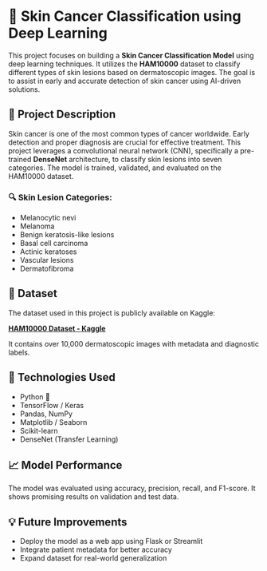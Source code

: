 # 🧬 Skin Cancer Classification using Deep Learning

This project focuses on building a **Skin Cancer Classification Model** using deep learning techniques. It utilizes the **HAM10000** dataset to classify different types of skin lesions based on dermatoscopic images. The goal is to assist in early and accurate detection of skin cancer using AI-driven solutions.

## 📌 Project Description

Skin cancer is one of the most common types of cancer worldwide. Early detection and proper diagnosis are crucial for effective treatment. This project leverages a convolutional neural network (CNN), specifically a pre-trained **DenseNet** architecture, to classify skin lesions into seven categories. The model is trained, validated, and evaluated on the HAM10000 dataset.

### 🔍 Skin Lesion Categories:
- Melanocytic nevi
- Melanoma
- Benign keratosis-like lesions
- Basal cell carcinoma
- Actinic keratoses
- Vascular lesions
- Dermatofibroma

## 📂 Dataset

The dataset used in this project is publicly available on Kaggle:

**[HAM10000 Dataset - Kaggle](https://www.kaggle.com/datasets/kmader/skin-cancer-mnist-ham10000)**

It contains over 10,000 dermatoscopic images with metadata and diagnostic labels.

## 🚀 Technologies Used

- Python 🐍
- TensorFlow / Keras
- Pandas, NumPy
- Matplotlib / Seaborn
- Scikit-learn
- DenseNet (Transfer Learning)


## 📈 Model Performance

The model was evaluated using accuracy, precision, recall, and F1-score. It shows promising results on validation and test data.

## 💡 Future Improvements

- Deploy the model as a web app using Flask or Streamlit
- Integrate patient metadata for better accuracy
- Expand dataset for real-world generalization
